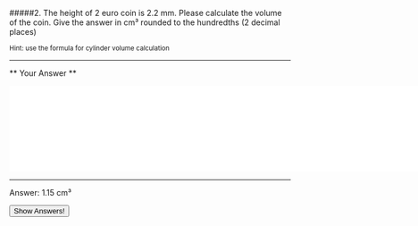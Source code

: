 #####2. The height of 2 euro coin is 2.2 mm. Please calculate the volume of the coin. Give the answer in cm³ rounded to the  hundredths (2 decimal places)

<small><span class="gray">Hint</span>: use the formula for cylinder volume calculation</small>

---
** Your Answer **

<textarea style="border:none;" rows="10" cols="100"></textarea>
---

<div class="answer hidden">
    Answer: 1.15 cm³
</div>

<button class="show-answers">Show Answers!</button>